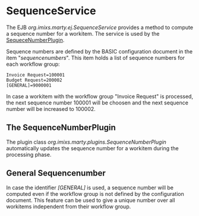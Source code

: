 # SequenceService

The EJB _org.imixs.marty.ej.SequenceService_ provides a method to compute a sequence number for a workitem. The service is used 
by the [SequeceNumberPlugin](../plugins/squencenumberplugin.html).

Sequence numbers are defined by the BASIC configuration document in the item "_sequencenumbers_". This item holds a list of sequence numbers for each workflow group:

	Invoice Request=100001
	Budget Request=200002
	[GENERAL]=9000001	

In case a workitem with the workflow group "Invoice Request" is processed, the next sequence number 100001 will be choosen and the next sequence number will be increased to  100002.

## The SequenceNumberPlugin

The plugin class _org.imixs.marty.plugins.SequenceNumberPlugin_ automatically updates the sequence number for a workitem during the processing phase. 


## General Sequencenumber  

In case the identifier _[GENERAL]_ is used, a sequence number will be computed even if the workflow group is not defined by the configuration document. This feature can be used to give a unique number over all workitems independent from their workflow group. 
